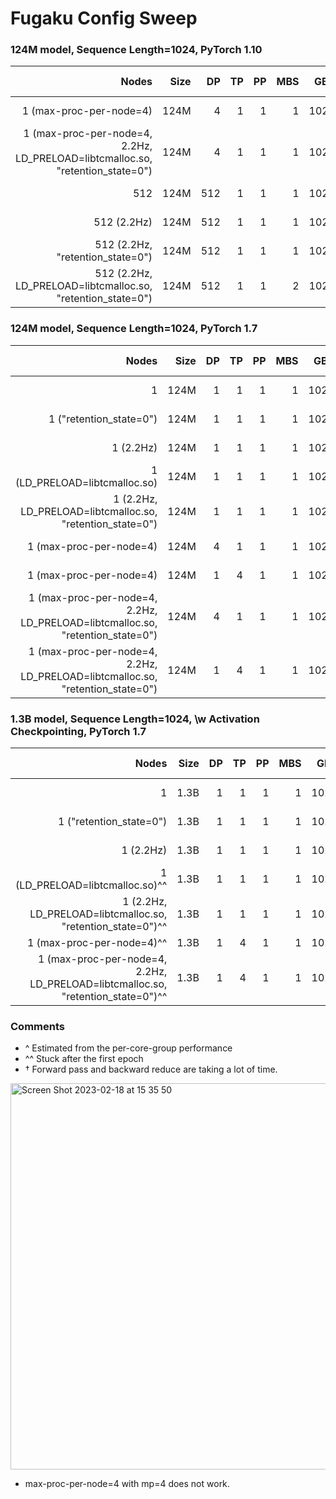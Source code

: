 # Fugaku Config Sweep

### 124M model, Sequence Length=1024, PyTorch 1.10
| Nodes | Size | DP | TP | PP | MBS |  GBS | Mem  | Sec/it | TFLOPs |Est. Aggr. PetaFLOPs| Notes |
| ----: | ---: | -: | -: | -: | --: |  --: | ---: | -----: | -----: | ---: | ----: |
|   1 (max-proc-per-node=4)| 124M |4 |  1 |  1 |   1 | 1024 |  - MiB |  - | - | -| 02-15, 21103755 |
|   1 (max-proc-per-node=4, 2.2Hz, LD_PRELOAD=libtcmalloc.so, "retention_state=0")| 124M |4 |  1 |  1 |   1 | 1024 |25201.0 MiB |  363.6 | 2.28^ | 0.002| 02-15 |
| 512 | 124M | 512 |  1 | 1  |   1 | 1024 |8223.2 MiB | 3.7 | 0.43 | 0.215 |02-15 |
| 512 (2.2Hz) | 124M | 512 |  1 | 1  |   1 | 1024| - MiB | -| -| - |02-15,21103836 |
| 512 (2.2Hz,  "retention_state=0") | 124M | 512 |  1 | 1  |   1 | 1024| - MiB | 14.39| 0.11| - |02-15,21103837 |
| 512  (2.2Hz, LD_PRELOAD=libtcmalloc.so, "retention_state=0")|124M | 512 |  1 | 1  |   2 | 1024| - MiB |  14.39†| 0.11| - |02-15|


### 124M model, Sequence Length=1024, PyTorch 1.7
| Nodes | Size | DP | TP | PP | MBS |  GBS | Mem  | Sec/it | TFLOPs |Est. Aggr. PetaFLOPs| Notes |
| ----: | ---: | -: | -: | -: | --: |  --: | ---: | -----: | -----: | ---: | ----: |
|   1 | 124M |1 |  1 |  1 |   1 | 1024 |  7718.0 MiB | 1489.7 | 0.56| 0.0005 |02-15 |
|   1 ("retention_state=0")| 124M |1 |  1 |  1 |   1 | 1024 | - MiB  | 1401.1 | 0.60|  0.0006 | 02-15 |
|   1 (2.2Hz) | 124M |1 |  1 |  1 |   1 | 1024| 7701.2 MiB | 1261.2 | 0.66| 0.0006 |02-15 |
|   1 (LD_PRELOAD=libtcmalloc.so) | 124M |1 |  1 |  1 |   1 | 1024 | - MiB | 976.2 | 0.86 | 0.0008 | 02-15 |
|   1 (2.2Hz, LD_PRELOAD=libtcmalloc.so, "retention_state=0")| 124M |1 |  1 |  1 |   1 | 1024 |  - | 827.2 | 1.01| 0.001 | 02-15 |
|   1 (max-proc-per-node=4)| 124M |4 |  1 |  1 |   1 | 1024 |  22266.2 MiB | 721.7 | 1.16^| 0.001 | 02-15 |
|   1 (max-proc-per-node=4)| 124M |1 |  4 |  1 |   1 | 1024 |  - | - | -| - | 02-15 |
|   1 (max-proc-per-node=4, 2.2Hz, LD_PRELOAD=libtcmalloc.so, "retention_state=0")| 124M |4 |  1 |  1 |   1 | 1024 | - |522.7 | 1.60^ | 0.001| 02-15 |
|   1 (max-proc-per-node=4, 2.2Hz, LD_PRELOAD=libtcmalloc.so, "retention_state=0")| 124M |1 |  4 |  1 |   1 | 1024 |  - | - | -| - | 02-15 |


### 1.3B model, Sequence Length=1024, \w Activation Checkpointing, PyTorch 1.7
| Nodes | Size | DP | TP | PP | MBS |  GBS | Mem  | Sec/it | TFLOPs |Est. Aggr. PetaFLOPs| Notes |
| ----: | ---: | -: | -: | -: | --: |  --: | ---: | -----: | -----: | ---: | ----: |
|   1 | 1.3B |1 |  1 |  1 |   1 | 1024 |28406.7 MiB | 11727.9 |  0.99 | 0.001 | 02-14 |
|   1 ("retention_state=0") | 1.3B | 1|  1 |  1 |   1 | 1024 |29081.7 MiB |  10023.9 | 1.13 | 0.001| 02-15 |
|   1 (2.2Hz) | 1.3B | 1|  1 |  1 |   1 | 1024 |28356.1 MiB | 10532.4 |  1.10 |  0.001 | 02-15 |
|   1 (LD_PRELOAD=libtcmalloc.so)^^  | 1.3B | 1|  1 |  1 |   1 | 1024 |- MiB |  - | - | -| - | 02-15 |
|   1 (2.2Hz, LD_PRELOAD=libtcmalloc.so, "retention_state=0")^^  | 1.3B | 1|  1 |  1 |   1 | 1024 |- MiB |  - | - | -| - | 02-15 |
|   1 (max-proc-per-node=4)^^ |1.3B | 1|  4 |  1 |   1 | 1024 |- MiB |  - | - | -| - | 02-15 |
|   1 (max-proc-per-node=4, 2.2Hz, LD_PRELOAD=libtcmalloc.so, "retention_state=0")^^ |1.3B | 1|  4 |  1 |   1 | 1024 |- MiB |  - | - | -| - | 02-15 |

### Comments
- ^ Estimated from the per-core-group performance
- ^^ Stuck after the first epoch
- † Forward pass and backward reduce are taking a lot of time.
<img width="618" alt="Screen Shot 2023-02-18 at 15 35 50" src="https://user-images.githubusercontent.com/18011504/219896545-a059496d-00af-44be-b3dd-52734865400e.png">

- max-proc-per-node=4 with mp=4 does not work.

